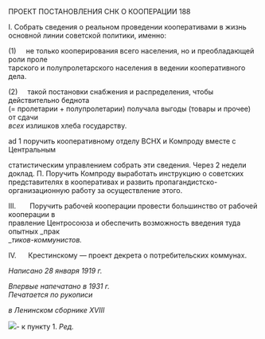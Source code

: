 ПРОЕКТ ПОСТАНОВЛЕНИЯ СНК О КООПЕРАЦИИ 188

I. Собрать сведения о реальном проведении кооперативами в жизнь основной линии советской политики, именно:

(1)     не только кооперирования всего населения, но и преобладающей роли проле­  
тарского и полупролетарского населения в ведении кооперативного дела.

(2)     такой постановки снабжения и распределения, чтобы действительно беднота  
(= пролетарии + полупролетарии) получала выгоды (товары и прочее) от сдачи  
_всех_ излишков хлеба государству.

ad 1 поручить кооперативному отделу ВСНХ и Компроду вместе с Центральным

статистическим управлением собрать эти сведения. Через 2 недели доклад. П. Поручить Компроду выработать инструкцию о советских представителях в коопе­ративах и развить пропагандистско-организационную работу за осуществление этого.

III.       Поручить рабочей кооперации провести большинство от рабочей кооперации в  
правление Центросоюза и обеспечить возможность введения туда опытных _прак­  
__тиков-коммунистов._

IV.      Крестинскому — проект декрета о потребительских коммунах.

_Написано 28 января 1919 г._

_Впервые напечатано в 1931 г.                                                              Печатается по рукописи_

_в Ленинском сборнике_ _XVIII_

![](file:///C:/Users/bot32/AppData/Local/Temp/msohtmlclip1/01/clip_image001.png)_-_ к пункту 1. _Ред._